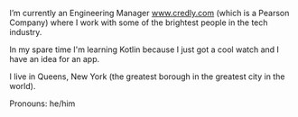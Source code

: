 <!--
**fskilroy/fskilroy** is a ✨ _special_ ✨ repository because its `README.md` (this file) appears on your GitHub profile.

Here are some ideas to get you started:

- 🔭 I’m currently working on ...
- 🌱 I’m currently learning ...
- 👯 I’m looking to collaborate on ...
- 🤔 I’m looking for help with ...
- 💬 Ask me about ...
- 📫 How to reach me: ...
- ⚡ Fun fact: ...
-->

I’m currently an Engineering Manager www.credly.com (which is a Pearson Company) where I work with some of the brightest people in the tech industry. 

In my spare time I'm learning Kotlin because I just got a cool watch and I have an idea for an app.

I live in Queens, New York (the greatest borough in the greatest city in the world).

Pronouns: he/him

